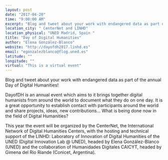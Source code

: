 ```yaml
---
layout: post
date: "2017-04-20"
time: "9:00:00 AM"
excerpt: "Blog and tweet about your work with endangered data as part of the annual Day of Digital Humanities..."
location_city: " CenterNet and LINHD"
location_physical: "UNED Madrid, Spain "
title: "Day of Digital Humanities"
author: "Elena González-Blanco"
website: "http://dayofdh2017.linhd.es"
email: "egonzalezblanco@flog.uned.es"
latitude: ""
longitude: ""
virtual: "This is a virtual event"
---
```


Blog and tweet about your work with endangered data as part of the annual Day of Digital Humanities! 

DayofDH is an annual event which aims to it brings together digital humanists from around the world to document what they do on one day. It is a great opportunity to establish contact with participants around the world and share projects, ideas, new contributions… What is being done now in the field of Digital Humanities?

This year the event will be organized by the CenterNet, the International Network of Digital Humanities Centers, with the hosting and technical support of the LINHD: Laboratory of Innovation of Digital Humanities of the UNED (Digital Innovation Lab @ UNED), headed by Elena González-Blanco (UNED) and the collaboration of Humanidades Digitales CAICYT, headed by Gimena del Rio Riande (Conicet, Argentina).

